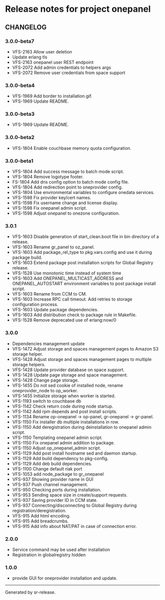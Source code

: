 # Release notes for project onepanel


CHANGELOG
---------

### 3.0.0-beta7

* VFS-2163 Allow user deletion
* Update erlang tls
* VFS-2163 onepanel user REST endpoint
* VFS-2072 Add admin credentials to helpers args
* VFS-2072 Remove user credentials from space support


### 3.0.0-beta4

* VFS-1969 Add border to installation.gif.
* VFS-1969 Update README.


### 3.0.0-beta3

* VFS-1969 Update README.


### 3.0.0-beta2

* VFS-1804 Enable couchbase memory quota configuration.


### 3.0.0-beta1

* VFS-1804 Add success message to batch mode script.
* VFS-1804 Remove logotype footer.
* FS-1804 Add dns config option to batch mode config file.
* VFS-1804 Add redirection point to oneprovider config.
* VFS-1804 Use environmental variables to configure onedata services.
* VFS-1598 Fix provider key/cert names.
* VFS-1598 Fix username change and license display.
* VFS-1598 Fix onepanel admin script.
* VFS-1598 Adjust onepanel to onezone configuration.


### 3.0.1

* VFS-1603 Disable generation of start_clean.boot file in bin directory of a release.
* VFS-1603 Rename gr_panel to oz_panel.
* VFS-1603 Add package_rel_type to pkg.vars.config and use it during package build.
* VFS-1603 Extend package post installation scripts for Global Registry release.
* VFS-1528 Use monotonic time instead of system time
* VFS-1603 Add ONEPANEL_MULTICAST_ADDRESS and ONEPANEL_AUTOSTART environment variables to post package install script.
* VFS-1603 Rename from CCM to CM.
* VFS-1603 Increase RPC call timeout. Add retries to storage configuration process.
* VFS-1603 Update package dependencies.
* VFS-1603 Add distribution check to package rule in Makefile.
* VFS-1528 Remove deprecated use of erlang:now/0


### 3.0.0

* Dependencies management update
* VFS-1472 Adjust storage and spaces management pages to Amazon S3 storage helper.
* VFS-1428 Adjust storage and spaces management pages to multiple storage helpers.
* VFS-1428 Update provider database on space support.
* VFS-1428 Update page storage and space management.
* VFS-1428 Change page storage.
* VFS-1455 Do not sed cookie of installed node, rename oneprovider_node to op_worker.
* VFS-1455 Initialize storage when worker is started.
* VFS-1193 switch to couchbase db
* VFS-1142 Check return code during node startup.
* VFS-1142 Add rpm depends and post install scripts.
* VFS-1134 Rename op-onepanel -> op-panel, gr-onepanel -> gr-panel.
* VFS-1150 Fix installer db multiple installations in row.
* VFS-1150 Add deregistration during deinstallation to onepanel admin script.
* VFS-1150 Templating onepanel admin script.
* VFS-1150 Fix onepanel admin addition to package.
* VFS-1150 Adjust op_onepanel_admin script.
* VFS-1129 Add post install hostname sed and daemon startup.
* VFS-1129 Add build dependency to pkg-config.
* VFS-1129 Add deb build dependencies.
* VFS-1100 Change default riak port
* VFS-1053 add node_package to gr_onepanel
* VFS-937 Showing provider name in GUI
* VFS-937 Push channel management.
* VFS-950 Checking ports during installation.
* VFS-953 Sending space size in create/support requests.
* VFS-937 Saving provider ID in CCM state.
* VFS-937 Connecting/disconnecting to Global Registry during registration/deregistration.
* VFS-915 Add html encoding.
* VFS-915 Add breadcrumbs.
* VFS-915 Add info about NAT/PAT in case of connection error.


### 2.0.0


* Service command may be used after installation
* Registration in globalregistry hidden



### 1.0.0


* provide GUI for oneprovider installation and update.



________

Generated by sr-release. 
